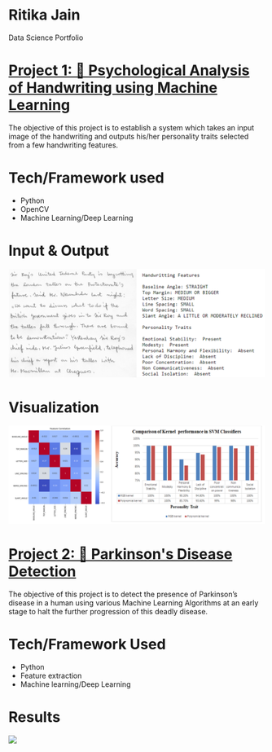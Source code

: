 # Ritika Jain 
Data Science Portfolio


# [Project 1: 🧠 Psychological Analysis of Handwriting using Machine Learning](https://github.com/HarshSingh-01/Handwriting-Analysis-using-Machine-Learning)
The objective of this project is to establish a system which takes an input image of the handwriting and outputs his/her personality traits selected from a few handwriting features.

# Tech/Framework used
- Python
- OpenCV
- Machine Learning/Deep Learning

# Input & Output
![](/images/I-O.PNG)

# Visualization
![](/images/results.PNG)  


# [Project 2: 🧠 Parkinson's Disease Detection](https://github.com/Ritikajain18/Parkinson-s-Disease-Detection)
The objective of this project is to detect the presence of Parkinson’s disease in a human using various Machine Learning Algorithms at an early stage to halt the further progression of this deadly disease.

# Tech/Framework Used
- Python
- Feature extraction
- Machine learning/Deep Learning

# Results
![](/images/result.png) 
